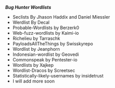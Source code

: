 ***Bug Hunter Wordlists***
* Seclists By Jhason Haddix and Daniel Miessler
* Werdlist By Decal
* Probable-Wordlists by Berzerk0
* Web-fuzz-wordlists by Kaimi-io
* Richelieu by Tarraschk
* PayloadsAllTheThings by Swisskyrepo
* Wordlist by Jeanphorn
* Indonesian-wordlist by Geovedi
* Commonspeak by Pentester-io
* Wordlists by Xajkep
* Wordlist-Dracos by Screetsec
* Statistically-likely-usernames by insidetrust
* I will add more soon
